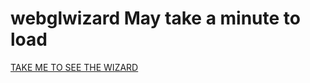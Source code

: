 # webglwizard May take a minute to load
<a href="https://patrick-gourdet.github.io/webglwizard/" >TAKE ME TO SEE THE WIZARD</a>
